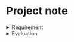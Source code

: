 # Project note

<details>
<summary>Requirement</summary>

- Mỗi bạn trong nhóm viết 3 Test cases cho 3 tính năng khác nhau trên app đó.
**Lưu ý: Các Test cases ko được trùng với các bạn khác.**

- Test cases của bạn nào thì bạn đó sẽ dùng TestArchitect để tự động hóa những Test case đó.

- Nhóm tạo 1 repo chung, đặt tên repo: NhomID_AUT (ví dụ: Nhom01_App01)

- Nhóm tạo số lượng repo users tương ứng với số người trong nhóm, username đặt theo quy tắc: tên.họ (ví dụ: Nhóm có 2 người => tạo 2 repo users: ten1.ho1; ten2.ho2). Mỗi người tự đổi password cho user tương ứng của mình.

- Dùng user tên họ của mình khi làm bài tập nhóm. KO dùng user 'administrator' khi làm bài tập nhóm.
</details>

<details>
<summary>Evaluation</summary>
    
Tiêu chí đánh giá: Khi thỏa tất cả các tiêu chí phía dưới đây sẽ được 10đ.

1. Đặt tên theo quy tắc

2. Scripts được tổ chức tốt (Test module, TC, Actions, Interface) -> lên kế hoạch, có big picture trước khi thực hiện.

3. Tất cả TCs được viết theo phương pháp ABT (thông qua phân tích TMs, TCs, High-level actions) -> 1đ. Ko thỏa thì trừ 1đ.

4. Interface:

    - Rõ ràng, sạch đẹp, đặt tên dễ hiểu và hình dung.

    - Control ko được bắt trùng.

5. Test Module, Test cases:

    - Phải run được.

    - Phải run đúng như được viết ra. Ko bị thiếu step, hay dư step. Ko bị thiếu VP hay dư VP.

    - Biến phải được đặt tên và khai báo tốt (ko có biến trùng, ko có biến khai báo nhưng ko xài).

    - Luôn có Initial (chuẩn bị test data, có hoặc ko precondition cho Test Module) và Final (dọn môi trường - trả lại trạng thái trước khi run, xóa data được tạo trong quá trình chạy test, v..v..).

    - Phải có test objectives. Test case phải có test steps đầy đủ.

6. High-level actions:

    - Biến được đặt tên và khai báo tốt (ko có biến trùng, ko đc có biến khai báo nhưng ko xài).

    - Phần phụ thêm, ko bắt buộc: Nếu có phân biệt tốt loại biến khi sử dụng (local hay global) cộng 0.5đ.

    - Action phải được viết theo cách có thể tái sử dụng, dễ sử dụng theo người dùng (ko phải theo người viết). Tránh dup code (đoạn code lặp lại chỗ khác), hay viết nhưng ko dùng / ko có ý nghĩa.

    - Bên trong Action nếu có comment đầy đủ, đánh dấu từng bước/khâu xử lý bên trong để người khác dễ dàng đọc hiểu. Thì được cộng 0.5đ.

<details>
